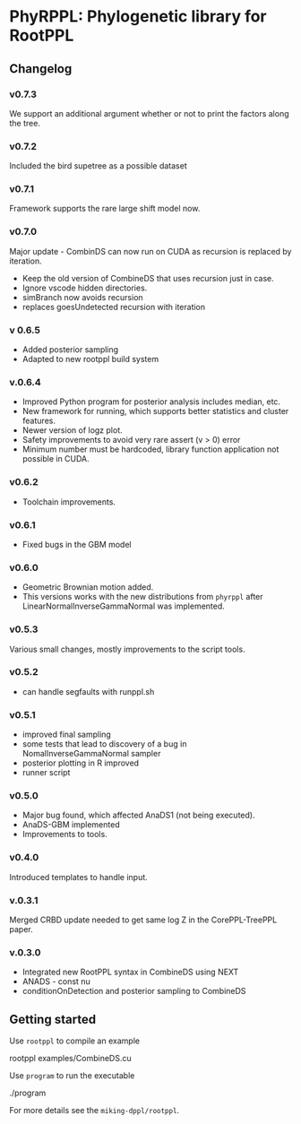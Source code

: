 # PhyRPPL: Phylogenetic library for RootPPL

## Changelog

### v0.7.3
We support an additional argument whether or not to print the factors
along the tree.

### v0.7.2
Included the bird supetree as a possible dataset

### v0.7.1
Framework supports the rare large shift model now.

### v0.7.0
Major update - CombinDS can now run on CUDA as recursion is replaced by iteration.

  - Keep the old version of CombineDS that uses recursion just in case.
  - Ignore vscode hidden directories.
  - simBranch now avoids recursion
  - replaces goesUndetected recursion with iteration

### v 0.6.5
  - Added posterior sampling
  - Adapted to new rootppl build system

### v.0.6.4

  - Improved Python program for posterior analysis includes median, etc.
  - New framework for running, which supports better statistics and cluster features.
  - Newer version of logz plot.
  - Safety improvements to avoid very rare assert (v > 0) error
  - Minimum number must be hardcoded, library function application not possible in CUDA.

### v0.6.2

- Toolchain improvements.

### v0.6.1

- Fixed bugs in the GBM model

### v0.6.0

- Geometric Brownian motion added.
- This versions works with the new distributions from `phyrppl` after LinearNormalInverseGammaNormal was implemented.

### v0.5.3
Various small changes, mostly improvements to the script tools.

### v0.5.2
- can handle segfaults with runppl.sh

### v0.5.1
- improved final sampling
- some tests that lead to discovery of a bug in NomalInverseGammaNormal sampler
- posterior plotting in R improved
- runner script

### v0.5.0

- Major bug found, which affected AnaDS1 (not being executed).
- AnaDS-GBM implemented
- Improvements to tools.

### v0.4.0

Introduced templates to handle input.

### v.0.3.1

Merged CRBD update needed to get same log Z in the CorePPL-TreePPL paper.

### v.0.3.0

- Integrated new RootPPL syntax in CombineDS using NEXT
- ANADS - const nu
- conditionOnDetection and posterior sampling to CombineDS

## Getting started

Use `rootppl` to compile an example

   rootppl examples/CombineDS.cu
   
Use `program` to run the executable

   ./program
   
For more details see the `miking-dppl/rootppl`.
